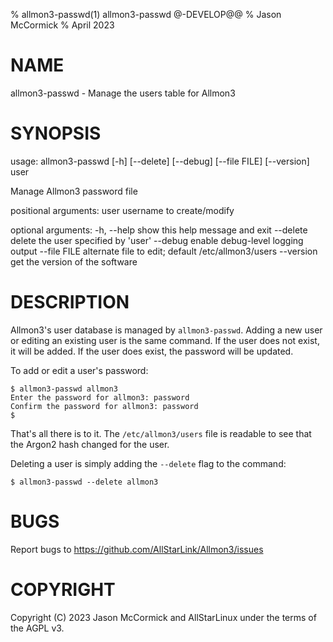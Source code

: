 % allmon3-passwd(1) allmon3-passwd @-DEVELOP@@
% Jason McCormick
% April 2023

# NAME
allmon3-passwd - Manage the users table for Allmon3

# SYNOPSIS
usage: allmon3-passwd [-h] [--delete] [--debug] [--file FILE] [--version] user

Manage Allmon3 password file

positional arguments:
  user         username to create/modify

optional arguments:
  -h, --help   show this help message and exit
  --delete     delete the user specified by 'user'
  --debug      enable debug-level logging output
  --file FILE  alternate file to edit; default /etc/allmon3/users
  --version    get the version of the software

# DESCRIPTION
Allmon3's user database is managed by `allmon3-passwd`. Adding a new user
or editing an existing user is the same command. If the user does not exist,
it will be added. If the user does exist, the password will be updated.

To add or edit a user's password:
```
$ allmon3-passwd allmon3
Enter the password for allmon3: password
Confirm the password for allmon3: password
$
```

That's all there is to it. The `/etc/allmon3/users` file is readable to see that the
Argon2 hash changed for the user.

Deleting a user is simply adding the `--delete` flag to the command:

```
$ allmon3-passwd --delete allmon3
```

# BUGS
Report bugs to https://github.com/AllStarLink/Allmon3/issues

# COPYRIGHT
Copyright (C) 2023 Jason McCormick and AllStarLinux
under the terms of the AGPL v3.



